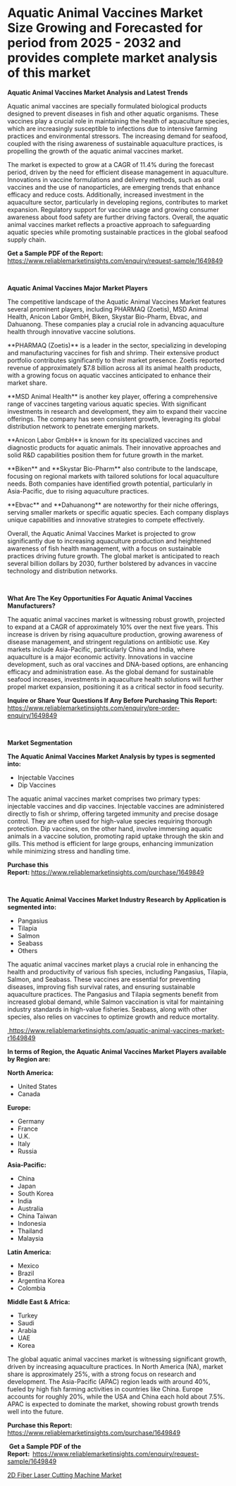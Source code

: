 <p><h1>Aquatic Animal Vaccines Market Size Growing and Forecasted for period from 2025 - 2032 and provides complete market analysis of this market</h1></p><p><strong>Aquatic Animal Vaccines Market Analysis and Latest Trends</strong></p>
<p><p>Aquatic animal vaccines are specially formulated biological products designed to prevent diseases in fish and other aquatic organisms. These vaccines play a crucial role in maintaining the health of aquaculture species, which are increasingly susceptible to infections due to intensive farming practices and environmental stressors. The increasing demand for seafood, coupled with the rising awareness of sustainable aquaculture practices, is propelling the growth of the aquatic animal vaccines market.</p><p>The market is expected to grow at a CAGR of 11.4% during the forecast period, driven by the need for efficient disease management in aquaculture. Innovations in vaccine formulations and delivery methods, such as oral vaccines and the use of nanoparticles, are emerging trends that enhance efficacy and reduce costs. Additionally, increased investment in the aquaculture sector, particularly in developing regions, contributes to market expansion. Regulatory support for vaccine usage and growing consumer awareness about food safety are further driving factors. Overall, the aquatic animal vaccines market reflects a proactive approach to safeguarding aquatic species while promoting sustainable practices in the global seafood supply chain.</p></p>
<p><strong>Get a Sample PDF of the Report:&nbsp;</strong> <a href="https://www.reliablemarketinsights.com/enquiry/request-sample/1649849?utm_campaign=3044&utm_medium=2&utm_source=Github&utm_content=ia&utm_term=23032025&utm_id=aquatic-animal-vaccines">https://www.reliablemarketinsights.com/enquiry/request-sample/1649849</a></p>
<p>&nbsp;</p>
<p><strong>Aquatic Animal Vaccines Major Market Players</strong></p>
<p><p>The competitive landscape of the Aquatic Animal Vaccines Market features several prominent players, including PHARMAQ (Zoetis), MSD Animal Health, Anicon Labor GmbH, Biken, Skystar Bio-Pharm, Ebvac, and Dahuanong. These companies play a crucial role in advancing aquaculture health through innovative vaccine solutions.</p><p>**PHARMAQ (Zoetis)** is a leader in the sector, specializing in developing and manufacturing vaccines for fish and shrimp. Their extensive product portfolio contributes significantly to their market presence. Zoetis reported revenue of approximately $7.8 billion across all its animal health products, with a growing focus on aquatic vaccines anticipated to enhance their market share.</p><p>**MSD Animal Health** is another key player, offering a comprehensive range of vaccines targeting various aquatic species. With significant investments in research and development, they aim to expand their vaccine offerings. The company has seen consistent growth, leveraging its global distribution network to penetrate emerging markets.</p><p>**Anicon Labor GmbH** is known for its specialized vaccines and diagnostic products for aquatic animals. Their innovative approaches and solid R&D capabilities position them for future growth in the market.</p><p>**Biken** and **Skystar Bio-Pharm** also contribute to the landscape, focusing on regional markets with tailored solutions for local aquaculture needs. Both companies have identified growth potential, particularly in Asia-Pacific, due to rising aquaculture practices.</p><p>**Ebvac** and **Dahuanong** are noteworthy for their niche offerings, serving smaller markets or specific aquatic species. Each company displays unique capabilities and innovative strategies to compete effectively.</p><p>Overall, the Aquatic Animal Vaccines Market is projected to grow significantly due to increasing aquaculture production and heightened awareness of fish health management, with a focus on sustainable practices driving future growth. The global market is anticipated to reach several billion dollars by 2030, further bolstered by advances in vaccine technology and distribution networks.</p></p>
<p>&nbsp;</p>
<p><strong>What Are The Key Opportunities For Aquatic Animal Vaccines Manufacturers?</strong></p>
<p><p>The aquatic animal vaccines market is witnessing robust growth, projected to expand at a CAGR of approximately 10% over the next five years. This increase is driven by rising aquaculture production, growing awareness of disease management, and stringent regulations on antibiotic use. Key markets include Asia-Pacific, particularly China and India, where aquaculture is a major economic activity. Innovations in vaccine development, such as oral vaccines and DNA-based options, are enhancing efficacy and administration ease. As the global demand for sustainable seafood increases, investments in aquaculture health solutions will further propel market expansion, positioning it as a critical sector in food security.</p></p>
<p><strong>Inquire or Share Your Questions If Any Before Purchasing This Report:</strong> <a href="https://www.reliablemarketinsights.com/enquiry/pre-order-enquiry/1649849?utm_campaign=3044&utm_medium=2&utm_source=Github&utm_content=ia&utm_term=23032025&utm_id=aquatic-animal-vaccines">https://www.reliablemarketinsights.com/enquiry/pre-order-enquiry/1649849</a></p>
<p>&nbsp;</p>
<p><strong>Market Segmentation</strong></p>
<p><strong>The Aquatic Animal Vaccines Market Analysis by types is segmented into:</strong></p>
<p><ul><li>Injectable Vaccines</li><li>Dip Vaccines</li></ul></p>
<p><p>The aquatic animal vaccines market comprises two primary types: injectable vaccines and dip vaccines. Injectable vaccines are administered directly to fish or shrimp, offering targeted immunity and precise dosage control. They are often used for high-value species requiring thorough protection. Dip vaccines, on the other hand, involve immersing aquatic animals in a vaccine solution, promoting rapid uptake through the skin and gills. This method is efficient for large groups, enhancing immunization while minimizing stress and handling time.</p></p>
<p><strong>Purchase this Report:&nbsp;</strong><a href="https://www.reliablemarketinsights.com/purchase/1649849?utm_campaign=3044&utm_medium=2&utm_source=Github&utm_content=ia&utm_term=23032025&utm_id=aquatic-animal-vaccines">https://www.reliablemarketinsights.com/purchase/1649849</a></p>
<p>&nbsp;</p>
<p><strong>The Aquatic Animal Vaccines Market Industry Research by Application is segmented into:</strong></p>
<p><ul><li>Pangasius</li><li>Tilapia</li><li>Salmon</li><li>Seabass</li><li>Others</li></ul></p>
<p><p>The aquatic animal vaccines market plays a crucial role in enhancing the health and productivity of various fish species, including Pangasius, Tilapia, Salmon, and Seabass. These vaccines are essential for preventing diseases, improving fish survival rates, and ensuring sustainable aquaculture practices. The Pangasius and Tilapia segments benefit from increased global demand, while Salmon vaccination is vital for maintaining industry standards in high-value fisheries. Seabass, along with other species, also relies on vaccines to optimize growth and reduce mortality.</p></p>
<p><a href="https://www.reliablemarketinsights.com/aquatic-animal-vaccines-market-r1649849?utm_campaign=3044&utm_medium=2&utm_source=Github&utm_content=ia&utm_term=23032025&utm_id=aquatic-animal-vaccines">&nbsp;https://www.reliablemarketinsights.com/aquatic-animal-vaccines-market-r1649849</a></p>
<p><strong>In terms of Region, the Aquatic Animal Vaccines Market Players available by Region are:</strong></p>
<p>
    <p> <strong> North America: </strong>
        <ul>
            <li>United States</li>
            <li>Canada</li>
        </ul>
        </p> 
    <p> <strong> Europe: </strong>
        <ul>
            <li>Germany</li>
            <li>France</li>
            <li>U.K.</li>
            <li>Italy</li>
            <li>Russia</li>
        </ul>
        </p> 
    <p> <strong> Asia-Pacific: </strong>
        <ul>
            <li>China</li>
            <li>Japan</li>
            <li>South Korea</li>
            <li>India</li>
            <li>Australia</li>
            <li>China Taiwan</li>
            <li>Indonesia</li>
            <li>Thailand</li>
            <li>Malaysia</li>
        </ul>
        </p> 
    <p> <strong> Latin America: </strong>
        <ul>
            <li>Mexico</li>
            <li>Brazil</li>
            <li>Argentina Korea</li>
            <li>Colombia</li>
        </ul>
        </p> 
    <p> <strong> Middle East & Africa: </strong>
        <ul>
            <li>Turkey</li>
            <li>Saudi</li>
            <li>Arabia</li>
            <li>UAE</li>
            <li>Korea</li>
        </ul>
    </p>
    </p>
<p><p>The global aquatic animal vaccines market is witnessing significant growth, driven by increasing aquaculture practices. In North America (NA), market share is approximately 25%, with a strong focus on research and development. The Asia-Pacific (APAC) region leads with around 40%, fueled by high fish farming activities in countries like China. Europe accounts for roughly 20%, while the USA and China each hold about 7.5%. APAC is expected to dominate the market, showing robust growth trends well into the future.</p></p>
<p><strong>Purchase this Report: </strong><a href="https://www.reliablemarketinsights.com/purchase/1649849?utm_campaign=3044&utm_medium=2&utm_source=Github&utm_content=ia&utm_term=23032025&utm_id=aquatic-animal-vaccines">https://www.reliablemarketinsights.com/purchase/1649849</a></p>
<p>&nbsp;<strong>Get a Sample PDF of the Report:&nbsp;&nbsp;</strong><a href="https://www.reliablemarketinsights.com/enquiry/request-sample/1649849?utm_campaign=3044&utm_medium=2&utm_source=Github&utm_content=ia&utm_term=23032025&utm_id=aquatic-animal-vaccines">https://www.reliablemarketinsights.com/enquiry/request-sample/1649849</a></p>
<p><strong></strong></p>
<p><p><a href="https://github.com/kaqiewan/Market-Research-Report-List-1/blob/main/2d-fiber-laser-cutting-machine-market.md?utm_campaign=3044&utm_medium=2&utm_source=Github&utm_content=ia&utm_term=23032025&utm_id=aquatic-animal-vaccines">2D Fiber Laser Cutting Machine Market</a></p></p>